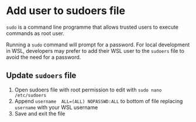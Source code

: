 # Add user to sudoers file

`sudo` is a command line programme that allows trusted users to execute commands as root user.

Running a `sudo` command will prompt for a password.  For local development in WSL, developers may prefer to add their WSL user to the `sudoers` file to avoid the need for a password.

## Update `sudoers` file

1. Open sudoers file with root permission to edit with `sudo nano /etc/sudoers` 
2. Append `username  ALL=(ALL) NOPASSWD:ALL` to bottom of file replacing `username` with your WSL username
3. Save and exit the file

